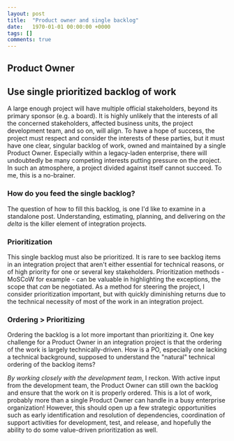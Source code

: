 ```yaml
---
layout: post
title:  "Product owner and single backlog"
date:   1970-01-01 00:00:00 +0000
tags: []
comments: true
---
```


## Product Owner


## Use single prioritized backlog of work

A large enough project will have multiple official stakeholders, beyond its primary sponsor (e.g. a board). It is highly unlikely that the interests of all the concerned stakeholders, affected business units, the project development team, and so on, will align. To have a hope of success, the project must respect and consider the interests of these parties, but it must have one clear, singular backlog of work, owned and maintained by a single Product Owner. Especially within a legacy-laden enterprise, there will undoubtedly be many competing interests putting pressure on the project. In such an atmosphere, a project divided against itself cannot succeed. To me, this is a no-brainer.

### How do you feed the single backlog?

The question of how to fill this backlog, is one I'd like to examine in a standalone post. Understanding, estimating, planning, and delivering on t*he delta* is the killer element of integration projects.

### Prioritization

This single backlog must also be prioritized. It is rare to see backlog items in an integration project that aren't either essential for technical reasons, or of high priority for one or several key stakeholders. Prioritization methods - MoSCoW for example - can be valuable in highlighting the exceptions, the scope that *can* be negotiated. As a method for steering the project, I consider prioritization important, but with quickly diminishing returns due to the technical necessity of most of the work in an integration project.

### Ordering > Prioritizing

Ordering the backlog is a lot more important than prioritizing it. One key challenge for a Product Owner in an integration project is that the ordering of the work is largely technically-driven. How is a PO, especially one lacking a technical background, supposed to understand the "natural" technical ordering of the backlog items? 

*By working closely with the development team*, I reckon. With active input from the development team, the Product Owner can still own the backlog and ensure that the work on it is properly ordered. This is a lot of work, probably more than a single Product Owner can handle in a busy enterprise organization! However, this should open up a few strategic opportunities such as early identification and resolution of dependencies, coordination of support activities for development, test, and release, and hopefully the ability to do some value-driven prioritization as well.